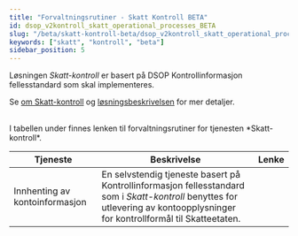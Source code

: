 ```yaml
---
title: "Forvaltningsrutiner - Skatt Kontroll BETA"
id: dsop_v2kontroll_skatt_operational_processes_BETA
slug: "/beta/skatt-kontroll-beta/dsop_v2kontroll_skatt_operational_processes_BETA"
keywords: ["skatt", "kontroll", "beta"]
sidebar_position: 5
---
```


Løsningen *Skatt-kontroll* er basert på DSOP Kontrollinformasjon fellesstandard som skal implementeres.

Se [om Skatt-kontroll](/dsop_v2kontroll_skatt_about) og
[løsningsbeskrivelsen](/dsop_v2kontroll_skatt_løsningsbeskrivelse) for mer detaljer.

<br  />
I tabellen under finnes lenken til forvaltningsrutiner for tjenesten *Skatt-kontroll*.

| Tjeneste | Beskrivelse | Lenke |
| --------------- | --------------------- | --------- |
| Innhenting av kontoinformasjon | En selvstendig tjeneste basert på Kontrollinformasjon fellesstandard som i *Skatt-kontroll* benyttes for utlevering av kontoopplysninger for kontrollformål til Skatteetaten. 